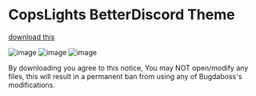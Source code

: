 # CopsLights BetterDiscord Theme
[download this](/tree/master/Themes/CopsLights.CopsLights.theme.css)

![image](https://user-images.githubusercontent.com/58153553/141370872-a2862446-caf1-48bc-8ba2-3da7dd48a508.png)
![image](https://user-images.githubusercontent.com/58153553/141370854-a79f126a-0db3-49b9-81a9-7b3cf8a88510.png)
![image](https://user-images.githubusercontent.com/58153553/141370841-99aae9f2-cae4-409b-a088-0b684f7fc56c.png)

By downloading you agree to this notice, You may NOT open/modify any files, this will result in a permanent ban from using any of Bugdaboss's
modifications.
